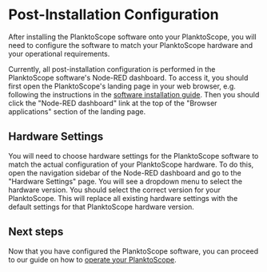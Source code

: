 # Post-Installation Configuration

After installing the PlanktoScope software onto your PlanktoScope, you will need to configure the software to match your PlanktoScope hardware and your operational requirements.

Currently, all post-installation configuration is performed in the PlanktoScope software's Node-RED dashboard. To access it, you should first open the PlanktoScope's landing page in your web browser, e.g. following the instructions in the [software installation guide](standard-install.md#connect-to-the-planktoscope). Then you should click the "Node-RED dashboard" link at the top of the "Browser applications" section of the landing page.

## Hardware Settings

You will need to choose hardware settings for the PlanktoScope software to match the actual configuration of your PlanktoScope hardware. To do this, open the navigation sidebar of the Node-RED dashboard and go to the "Hardware Settings" page. You will see a dropdown menu to select the hardware version. You should select the correct version for your PlanktoScope. This will replace all existing hardware settings with the default settings for that PlanktoScope hardware version.

## Next steps

Now that you have configured the PlanktoScope software, you can proceed to our guide on how to [operate your PlanktoScope](../../operation/index.md).

